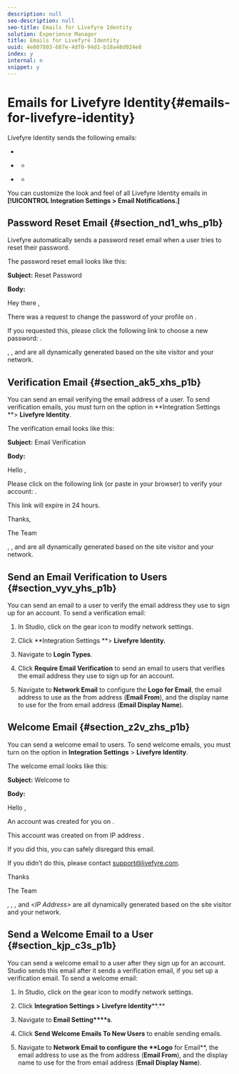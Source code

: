 ```yaml
---
description: null
seo-description: null
seo-title: Emails for Livefyre Identity
solution: Experience Manager
title: Emails for Livefyre Identity
uuid: 4e807803-687e-4df0-94d1-b18a48d024e8
index: y
internal: n
snippet: y
---
```


# Emails for Livefyre Identity{#emails-for-livefyre-identity}



Livefyre Identity sends the following emails:

* [](#c_emails_for_livefyre_identity/section_nd1_whs_p1b) 
* [](#c_emails_for_livefyre_identity/section_ak5_xhs_p1b)

    * [](#c_emails_for_livefyre_identity/section_vyv_yhs_p1b)

* [](#c_emails_for_livefyre_identity/section_z2v_zhs_p1b)

    * [](#c_emails_for_livefyre_identity/section_kjp_c3s_p1b)

You can customize the look and feel of all Livefyre Identity emails in **[!UICONTROL Integration Settings > Email Notifications.]**

## Password Reset Email {#section_nd1_whs_p1b}

Livefyre automatically sends a password reset email when a user tries to reset their password.

The password reset email looks like this:

**Subject:** Reset Password

**Body:**

Hey there *<username>*,

There was a request to change the password of your profile on *<network name>*.

If you requested this, please click the following link to choose a new password: *<password reset URL>*.

*<Username>*, *<network name>*, and *<password reset URL>* are all dynamically generated based on the site visitor and your network.

## Verification Email {#section_ak5_xhs_p1b}

You can send an email verifying the email address of a user. To send verification emails, you must turn on the option in **Integration Settings **> **Livefyre Identity**.

The verification email looks like this:

**Subject:** Email Verification

**Body:**

Hello *<username>*,

Please click on the following link (or paste in your browser) to verify your account: *<verification URL>*.

This link will expire in 24 hours.

Thanks,

The *<customer name>* Team

*<Username>*, *<network name>*, and *<verification URL>* are all dynamically generated based on the site visitor and your network.

## Send an Email Verification to Users {#section_vyv_yhs_p1b}

You can send an email to a user to verify the email address they use to sign up for an account. To send a verification email:

1. In Studio, click on the gear icon to modify network settings.
1. Click **Integration Settings **> **Livefyre Identity.**

1. Navigate to **Login Types**.
1. Click **Require Email Verification** to send an email to users that verifies the email address they use to sign up for an account.
1. Navigate to **Network Email** to configure the **Logo for Email**, the email address to use as the from address (**Email From**), and the display name to use for the from email address (**Email Display Name**).

## Welcome Email {#section_z2v_zhs_p1b}

You can send a welcome email to users. To send welcome emails, you must turn on the option in **Integration Settings** > **Livefyre Identity**.

The welcome email looks like this:

**Subject:** Welcome to *<customer name>*

**Body:**

Hello *<username>*,

An account was created for you on *<customer name>*.

This account was created on *<referral URL>* from IP address *<IP Address>*.

If you did this, you can safely disregard this email.

If you didn’t do this, please contact support@livefyre.com.

Thanks

The *<customer name>* Team

*<Username>, <customer name>, <referral URL>,* and <*IP Address>* are all dynamically generated based on the site visitor and your network.

## Send a Welcome Email to a User {#section_kjp_c3s_p1b}

You can send a welcome email to a user after they sign up for an account. Studio sends this email after it sends a verification email, if you set up a verification email. To send a welcome email:

1. In Studio, click on the gear icon to modify network settings.
1. Click **Integration Settings > ****Livefyre**** Identity****.**

1. Navigate to **Email Setting****s**.

1. Click **Send Welcome Emails To New Users** to enable sending emails.
1. Navigate to **Network ****Email** to configure the **L****ogo**** for Email**, the email address to use as the from address (**Email From**), and the display name to use for the from email address (**Email Display Name**).

